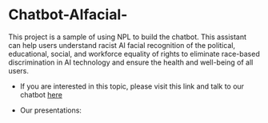# Chatbot-AIfacial-
This project is a sample of using NPL to build the chatbot. This assistant can help users understand racist AI facial recognition of the political, educational, social, and workforce equality of rights to eliminate race-based discrimination in AI technology and ensure the health and well-being of all users.

- If you are interested in this topic, please visit this link and talk to our chatbot [here](https://web-chat.global.assistant.watson.cloud.ibm.com/preview.html?region=us-south&integrationID=f1855e23-a9fd-4c07-87dd-4ab3aa86b7f3&serviceInstanceID=e5dea9c8-9f2a-4edf-b079-0f9f721b3612)

- Our presentations: 
